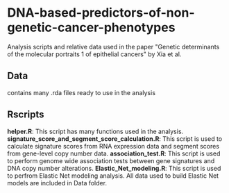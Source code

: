 # DNA-based-predictors-of-non-genetic-cancer-phenotypes

Analysis scripts and relative data used in the paper "Genetic determinants of the molecular portraits 1 of epithelial cancers" by Xia et al. 

## Data
contains many .rda files ready to use in the analysis

## Rscripts
**helper.R**: This script has many functions used in the analysis.
**signature_score_and_segment_score_calculation.R**: This script is used to calculate signature scores from RNA expression data and segment scores from gene-level copy number data.
**association_test.R**: This script is used to perform genome wide association tests between gene signatures and DNA copy number alterations. 
**Elastic_Net_modeling.R**: This script is used to perfrom Elastic Net modeling analysis. All data used to build Elastic Net models are included in Data folder. 